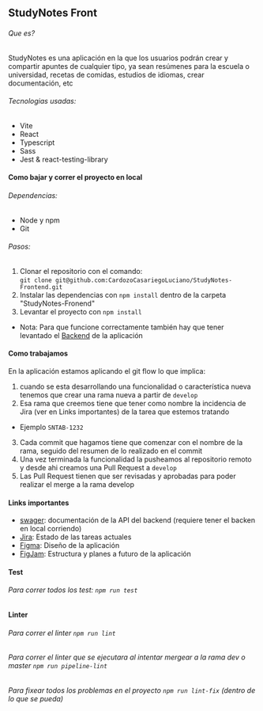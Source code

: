 ## StudyNotes Front
###### Que es?
StudyNotes es una aplicación en la que los usuarios podrán crear y
compartir apuntes de cualquier tipo, ya sean resúmenes para la
escuela o universidad, recetas de comidas, estudios de idiomas,
crear documentación, etc

###### Tecnologias usadas:
- Vite
- React
- Typescript
- Sass
- Jest & react-testing-library


#### Como bajar y correr el proyecto en local
###### Dependencias:
- Node y npm
- Git

###### Pasos:
1) Clonar el repositorio con el comando: <br/> `git clone git@github.com:CardozoCasariegoLuciano/StudyNotes-Frontend.git`
2) Instalar las dependencias con `npm install` dentro de la carpeta "StudyNotes-Fronend"
3) Levantar el proyecto con `npm install`

- Nota: Para que funcione correctamente también hay que tener levantado el [Backend](https://github.com/CardozoCasariegoLuciano/StudyNotes-backend)
    de la aplicación

#### Como trabajamos
En la aplicación estamos aplicando el git flow lo que implica:

1) cuando se esta desarrollando una funcionalidad o característica nueva tenemos que
crear una rama nueva a partir de `develop`
2) Esa rama que creemos tiene que tener como nombre la incidencia de Jira (ver en Links importantes)
de la tarea que estemos tratando
- Ejemplo `SNTAB-1232`
3) Cada commit que hagamos tiene que comenzar con el nombre de la rama, seguido del
    resumen de lo realizado en el commit
4) Una vez terminada la funcionalidad la pusheamos al repositorio remoto
    y desde ahi creamos una Pull Request a `develop`
5) Las Pull Request tienen que ser revisadas y aprobadas para poder realizar el merge
    a la rama develop

#### Links importantes
- [swager](http://localhost:5000/swagger/index.html):
   documentación de la API del backend (requiere tener el backen en local corriendo)
- [Jira](https://studynotes-project.atlassian.net/jira/software/projects/SNTAB/boards/1):
    Estado de las tareas actuales
- [Figma](https://www.figma.com/file/ifSIZqKuHld2q15debAYky/StudiesNotesApp?node-id=115%3A445&t=zR3M3cv3vdtcF78P-1):
    Diseño de la aplicación
- [FigJam](https://www.figma.com/file/5JzllwcWgURAKeaQvyBXMs/StudyNotes?node-id=0%3A1&t=MGov6Z7RawYZ7i7q-1):
    Estructura y planes a futuro de la aplicación


#### Test
###### Para correr todos los test: `npm run test`

#### Linter
###### Para correr el linter `npm run lint`
###### Para correr el linter que se ejecutara al intentar mergear a la rama dev o master `npm run pipeline-lint`
###### Para fixear todos los problemas en el proyecto `npm run lint-fix` (dentro de lo que se pueda)
